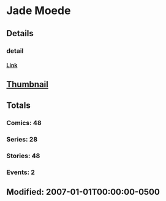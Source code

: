# Jade  Moede 
## Details
### detail
#### [Link](http://marvel.com/comics/creators/2369/jade_moede?utm_campaign=apiRef&utm_source=225578a89fc76f3d20fbffda5d17a88d)
## [Thumbnail](http://i.annihil.us/u/prod/marvel/i/mg/f/a0/4bb7a9d4eb86c.jpg)
## Totals
### Comics: 48
### Series: 28
### Stories: 48
### Events: 2
## Modified: 2007-01-01T00:00:00-0500